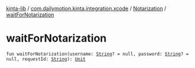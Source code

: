 [kinta-lib](../../index.md) / [com.dailymotion.kinta.integration.xcode](../index.md) / [Notarization](index.md) / [waitForNotarization](./wait-for-notarization.md)

# waitForNotarization

`fun waitForNotarization(username: `[`String`](https://kotlinlang.org/api/latest/jvm/stdlib/kotlin/-string/index.html)`? = null, password: `[`String`](https://kotlinlang.org/api/latest/jvm/stdlib/kotlin/-string/index.html)`? = null, requestId: `[`String`](https://kotlinlang.org/api/latest/jvm/stdlib/kotlin/-string/index.html)`): `[`Unit`](https://kotlinlang.org/api/latest/jvm/stdlib/kotlin/-unit/index.html)